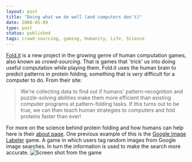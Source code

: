 ```yaml
---
layout: post
title: "Doing what we do well (and computers don't)"
date: 2008-05-09
type: post
status: published
tags: crowd-sourcing, gaming, Humanity, Life, Science
---
```



[Fold.it](http://fold.it) is a new project in the growing genre of human computation games, also known as _crowd-sourcing_. That is games that `trick' us into doing useful computation while playing them. Fold.it uses the human brain to predict patterns in protein folding, something that is _very_ difficult for a computer to do. From their site:

> We're collecting data to find out if humans' pattern-recognition and puzzle-solving abilities make them more efficient than existing computer programs at pattern-folding tasks. If this turns out to be true, we can then teach human strategies to computers and fold proteins faster than ever!

For more on the science behind protein folding and how humans can help here is their [about page](http://fold.it/portal/info/science). One previous example of this is the [Google Image Labeler](http://images.google.com/imagelabeler/) game. A game in which users tag random images from Google image searches. In turn the information is used to make the search more accurate. ![Screen shot from the game](http://fold.it/portal/files/theme/science/competition.png)
